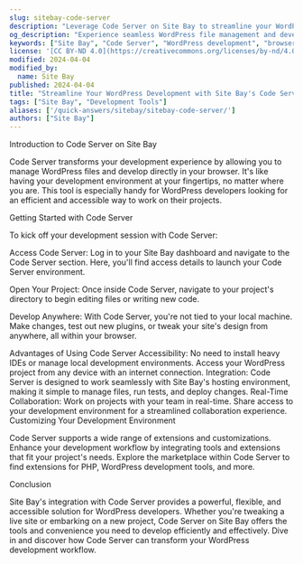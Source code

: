 ```yaml
---
slug: sitebay-code-server
description: "Leverage Code Server on Site Bay to streamline your WordPress development directly in your browser."
og_description: "Experience seamless WordPress file management and development with Code Server on Site Bay, right from your browser."
keywords: ["Site Bay", "Code Server", "WordPress development", "browser-based IDE"]
license: '[CC BY-ND 4.0](https://creativecommons.org/licenses/by-nd/4.0)'
modified: 2024-04-04
modified_by:
  name: Site Bay
published: 2024-04-04
title: "Streamline Your WordPress Development with Site Bay's Code Server"
tags: ["Site Bay", "Development Tools"]
aliases: ['/quick-answers/sitebay/sitebay-code-server/']
authors: ["Site Bay"]
---
```

Introduction to Code Server on Site Bay

Code Server transforms your development experience by allowing you to manage WordPress files and develop directly in your browser. It's like having your development environment at your fingertips, no matter where you are. This tool is especially handy for WordPress developers looking for an efficient and accessible way to work on their projects.

Getting Started with Code Server

To kick off your development session with Code Server:

Access Code Server: Log in to your Site Bay dashboard and navigate to the Code Server section. Here, you'll find access details to launch your Code Server environment.

Open Your Project: Once inside Code Server, navigate to your project's directory to begin editing files or writing new code.

Develop Anywhere: With Code Server, you're not tied to your local machine. Make changes, test out new plugins, or tweak your site's design from anywhere, all within your browser.

Advantages of Using Code Server
Accessibility: No need to install heavy IDEs or manage local development environments. Access your WordPress project from any device with an internet connection.
Integration: Code Server is designed to work seamlessly with Site Bay's hosting environment, making it simple to manage files, run tests, and deploy changes.
Real-Time Collaboration: Work on projects with your team in real-time. Share access to your development environment for a streamlined collaboration experience.
Customizing Your Development Environment

Code Server supports a wide range of extensions and customizations. Enhance your development workflow by integrating tools and extensions that fit your project's needs. Explore the marketplace within Code Server to find extensions for PHP, WordPress development tools, and more.

Conclusion

Site Bay's integration with Code Server provides a powerful, flexible, and accessible solution for WordPress developers. Whether you're tweaking a live site or embarking on a new project, Code Server on Site Bay offers the tools and convenience you need to develop efficiently and effectively. Dive in and discover how Code Server can transform your WordPress development workflow.